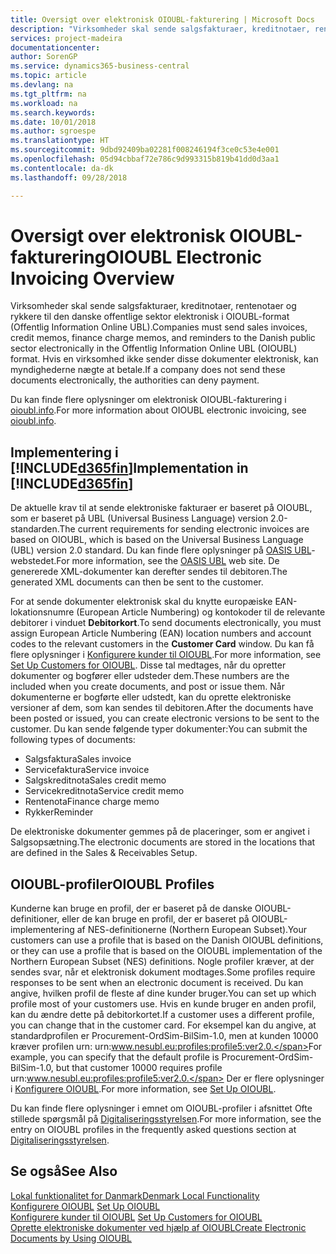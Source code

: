 ```yaml
---
title: Oversigt over elektronisk OIOUBL-fakturering | Microsoft Docs
description: "Virksomheder skal sende salgsfakturaer, kreditnotaer, rentenotaer og rykkere til den danske offentlige sektor elektronisk i OIOUBL-format (Offentlig Information Online UBL). Hvis en virksomhed ikke sender disse dokumenter elektronisk, kan myndighederne nægte at betale."
services: project-madeira
documentationcenter: 
author: SorenGP
ms.service: dynamics365-business-central
ms.topic: article
ms.devlang: na
ms.tgt_pltfrm: na
ms.workload: na
ms.search.keywords: 
ms.date: 10/01/2018
ms.author: sgroespe
ms.translationtype: HT
ms.sourcegitcommit: 9dbd92409ba02281f008246194f3ce0c53e4e001
ms.openlocfilehash: 05d94cbbaf72e786c9d993315b819b41dd0d3aa1
ms.contentlocale: da-dk
ms.lasthandoff: 09/28/2018

---
```

# <a name="oioubl-electronic-invoicing-overview"></a><span data-ttu-id="badf8-104">Oversigt over elektronisk OIOUBL-fakturering</span><span class="sxs-lookup"><span data-stu-id="badf8-104">OIOUBL Electronic Invoicing Overview</span></span>
<span data-ttu-id="badf8-105">Virksomheder skal sende salgsfakturaer, kreditnotaer, rentenotaer og rykkere til den danske offentlige sektor elektronisk i OIOUBL-format (Offentlig Information Online UBL).</span><span class="sxs-lookup"><span data-stu-id="badf8-105">Companies must send sales invoices, credit memos, finance charge memos, and reminders to the Danish public sector electronically in the Offentlig Information Online UBL (OIOUBL) format.</span></span> <span data-ttu-id="badf8-106">Hvis en virksomhed ikke sender disse dokumenter elektronisk, kan myndighederne nægte at betale.</span><span class="sxs-lookup"><span data-stu-id="badf8-106">If a company does not send these documents electronically, the authorities can deny payment.</span></span>  

<span data-ttu-id="badf8-107">Du kan finde flere oplysninger om elektronisk OIOUBL-fakturering i [oioubl.info](https://www.oioubl.info).</span><span class="sxs-lookup"><span data-stu-id="badf8-107">For more information about OIOUBL electronic invoicing, see [oioubl.info](https://www.oioubl.info).</span></span>  

## <a name="implementation-in-included365finincludesd365finmdmd"></a><span data-ttu-id="badf8-108">Implementering i [!INCLUDE[d365fin](../../includes/d365fin_md.md)]</span><span class="sxs-lookup"><span data-stu-id="badf8-108">Implementation in [!INCLUDE[d365fin](../../includes/d365fin_md.md)]</span></span>  
<span data-ttu-id="badf8-109">De aktuelle krav til at sende elektroniske fakturaer er baseret på OIOUBL, som er baseret på UBL (Universal Business Language) version 2.0-standarden.</span><span class="sxs-lookup"><span data-stu-id="badf8-109">The current requirements for sending electronic invoices are based on OIOUBL, which is based on the Universal Business Language (UBL) version 2.0 standard.</span></span> <span data-ttu-id="badf8-110">Du kan finde flere oplysninger på [OASIS UBL](https://aka.ms/OasisUblSite)-webstedet.</span><span class="sxs-lookup"><span data-stu-id="badf8-110">For more information, see the [OASIS UBL](https://aka.ms/OasisUblSite) web site.</span></span> <span data-ttu-id="badf8-111">De genererede XML-dokumenter kan derefter sendes til debitoren.</span><span class="sxs-lookup"><span data-stu-id="badf8-111">The generated XML documents can then be sent to the customer.</span></span>  

<span data-ttu-id="badf8-112">For at sende dokumenter elektronisk skal du knytte europæiske EAN-lokationsnumre (European Article Numbering) og kontokoder til de relevante debitorer i vinduet **Debitorkort**.</span><span class="sxs-lookup"><span data-stu-id="badf8-112">To send documents electronically, you must assign European Article Numbering (EAN) location numbers and account codes to the relevant customers in the **Customer Card** window.</span></span> <span data-ttu-id="badf8-113">Du kan få flere oplysninger i [Konfigurere kunder til OIOUBL](how-to-set-up-customers-for-oioubl.md).</span><span class="sxs-lookup"><span data-stu-id="badf8-113">For more information, see [Set Up Customers for OIOUBL](how-to-set-up-customers-for-oioubl.md).</span></span> <span data-ttu-id="badf8-114">Disse tal medtages, når du opretter dokumenter og bogfører eller udsteder dem.</span><span class="sxs-lookup"><span data-stu-id="badf8-114">These numbers are the included when you create documents, and post or issue them.</span></span> <span data-ttu-id="badf8-115">Når dokumenterne er bogførte eller udstedt, kan du oprette elektroniske versioner af dem, som kan sendes til debitoren.</span><span class="sxs-lookup"><span data-stu-id="badf8-115">After the documents have been posted or issued, you can create electronic versions to be sent to the customer.</span></span> <span data-ttu-id="badf8-116">Du kan sende følgende typer dokumenter:</span><span class="sxs-lookup"><span data-stu-id="badf8-116">You can submit the following types of documents:</span></span>  

-   <span data-ttu-id="badf8-117">Salgsfaktura</span><span class="sxs-lookup"><span data-stu-id="badf8-117">Sales invoice</span></span>  
-   <span data-ttu-id="badf8-118">Servicefaktura</span><span class="sxs-lookup"><span data-stu-id="badf8-118">Service invoice</span></span>  
-   <span data-ttu-id="badf8-119">Salgskreditnota</span><span class="sxs-lookup"><span data-stu-id="badf8-119">Sales credit memo</span></span>  
-   <span data-ttu-id="badf8-120">Servicekreditnota</span><span class="sxs-lookup"><span data-stu-id="badf8-120">Service credit memo</span></span>  
-   <span data-ttu-id="badf8-121">Rentenota</span><span class="sxs-lookup"><span data-stu-id="badf8-121">Finance charge memo</span></span>  
-   <span data-ttu-id="badf8-122">Rykker</span><span class="sxs-lookup"><span data-stu-id="badf8-122">Reminder</span></span>  

<span data-ttu-id="badf8-123">De elektroniske dokumenter gemmes på de placeringer, som er angivet i Salgsopsætning.</span><span class="sxs-lookup"><span data-stu-id="badf8-123">The electronic documents are stored in the locations that are defined in the Sales & Receivables Setup.</span></span>  

## <a name="oioubl-profiles"></a><span data-ttu-id="badf8-124">OIOUBL-profiler</span><span class="sxs-lookup"><span data-stu-id="badf8-124">OIOUBL Profiles</span></span>  
<span data-ttu-id="badf8-125">Kunderne kan bruge en profil, der er baseret på de danske OIOUBL-definitioner, eller de kan bruge en profil, der er baseret på OIOUBL-implementering af NES-definitionerne (Northern European Subset).</span><span class="sxs-lookup"><span data-stu-id="badf8-125">Your customers can use a profile that is based on the Danish OIOUBL definitions, or they can use a profile that is based on the OIOUBL implementation of the Northern European Subset (NES) definitions.</span></span> <span data-ttu-id="badf8-126">Nogle profiler kræver, at der sendes svar, når et elektronisk dokument modtages.</span><span class="sxs-lookup"><span data-stu-id="badf8-126">Some profiles require responses to be sent when an electronic document is received.</span></span> <span data-ttu-id="badf8-127">Du kan angive, hvilken profil de fleste af dine kunder bruger.</span><span class="sxs-lookup"><span data-stu-id="badf8-127">You can set up which profile most of your customers use.</span></span> <span data-ttu-id="badf8-128">Hvis en kunde bruger en anden profil, kan du ændre dette på debitorkortet.</span><span class="sxs-lookup"><span data-stu-id="badf8-128">If a customer uses a different profile, you can change that in the customer card.</span></span> <span data-ttu-id="badf8-129">For eksempel kan du angive, at standardprofilen er Procurement-OrdSim-BilSim-1.0, men at kunden 10000 kræver profilen urn: urn:www.nesubl.eu:profiles:profile5:ver2.0.</span><span class="sxs-lookup"><span data-stu-id="badf8-129">For example, you can specify that the default profile is Procurement-OrdSim-BilSim-1.0, but that customer 10000 requires profile urn:www.nesubl.eu:profiles:profile5:ver2.0.</span></span> <span data-ttu-id="badf8-130">Der er flere oplysninger i [Konfigurere OIOUBL](how-to-set-up-oioubl.md).</span><span class="sxs-lookup"><span data-stu-id="badf8-130">For more information, see [Set Up OIOUBL](how-to-set-up-oioubl.md).</span></span>  

<span data-ttu-id="badf8-131">Du kan finde flere oplysninger i emnet om OIOUBL-profiler i afsnittet Ofte stillede spørgsmål på [Digitaliseringsstyrelsen](https://aka.ms/Digitaliseringsstyrelsen).</span><span class="sxs-lookup"><span data-stu-id="badf8-131">For more information, see the entry on OIOUBL profiles in the frequently asked questions section at [Digitaliseringsstyrelsen](https://aka.ms/Digitaliseringsstyrelsen).</span></span>  

## <a name="see-also"></a><span data-ttu-id="badf8-132">Se også</span><span class="sxs-lookup"><span data-stu-id="badf8-132">See Also</span></span>  
[<span data-ttu-id="badf8-133">Lokal funktionalitet for Danmark</span><span class="sxs-lookup"><span data-stu-id="badf8-133">Denmark Local Functionality</span></span>](denmark-local-functionality.md)  
 <span data-ttu-id="badf8-134">[Konfigurere OIOUBL](how-to-set-up-oioubl.md) </span><span class="sxs-lookup"><span data-stu-id="badf8-134">[Set Up OIOUBL](how-to-set-up-oioubl.md) </span></span>  
 <span data-ttu-id="badf8-135">[Konfigurere kunder til OIOUBL](how-to-set-up-customers-for-oioubl.md) </span><span class="sxs-lookup"><span data-stu-id="badf8-135">[Set Up Customers for OIOUBL](how-to-set-up-customers-for-oioubl.md) </span></span>  
 [<span data-ttu-id="badf8-136">Oprette elektroniske dokumenter ved hjælp af OIOUBL</span><span class="sxs-lookup"><span data-stu-id="badf8-136">Create Electronic Documents by Using OIOUBL</span></span>](how-to-create-electronic-documents-by-using-oioubl.md)  

